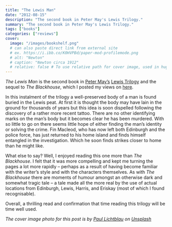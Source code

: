 ```yaml
---
title: "The Lewis Man"
date: "2012-08-15"
description: "The second book in Peter May's Lewis Trilogy."
summary: "The second book in Peter May's Lewis Trilogy."
tags: ["books"]
categories: ["reviews"]
cover:
  image: "/images/bookshelf.png"
  # can also paste direct link from external site
  # ex. https://i.ibb.co/K0HVPBd/paper-mod-profilemode.png
  # alt: "Newton"
  # caption: "Newton circa 1912"
  # relative: false # To use relative path for cover image, used in hugo Page-bundles
---
```


*The Lewis Man* is the second book in [Peter May’s](http://www.petermay.co.uk/) [Lewis Trilogy](http://www.ur-web.net/PeterMayMain/lewispage.html) and the sequel to *The Blackhouse*, which I posted my views on [here](../r2012-04-19-the-blackhouse).

In this instalment of the trilogy a well-preserved body of a man is found buried in the Lewis peat. At first it is thought the body may have lain in the ground for thousands of years but this idea is soon dispelled following the discovery of a rather more recent tattoo. There are no other identifying marks on the man’s body but it becomes clear he has been murdered. With so little to go on there seems little hope of either finding the man’s identity or solving the crime. Fin Macleod, who has now left both Edinburgh and the police force, has just returned to his home island and finds himself entangled in the investigation. Which he soon finds strikes closer to home than he might like.

What else to say? Well, I enjoyed reading this one more than *The Blackhouse*. I felt that it was more compelling and kept me turning the pages a lot more rapidly – perhaps as a result of having become familiar with the writer’s style and with the characters themselves. As with *The Blackhouse* there are moments of humour amongst an otherwise dark and somewhat tragic tale – a tale made all the more real by the use of actual locations from Edinburgh, Lewis, Harris, and Eriskay (most of which I found recognisable).

Overall, a thrilling read and confirmation that time reading this trilogy will be time well used.

*The cover image photo for this post is by [Paul Lichtblau](https://unsplash.com/@laup?utm_content=creditCopyText&utm_medium=referral&utm_source=unsplash) on [Unsplash](https://unsplash.com/photos/a-book-shelf-filled-with-lots-of-books-dvULgNPJPak?utm_content=creditCopyText&utm_medium=referral&utm_source=unsplash)*

